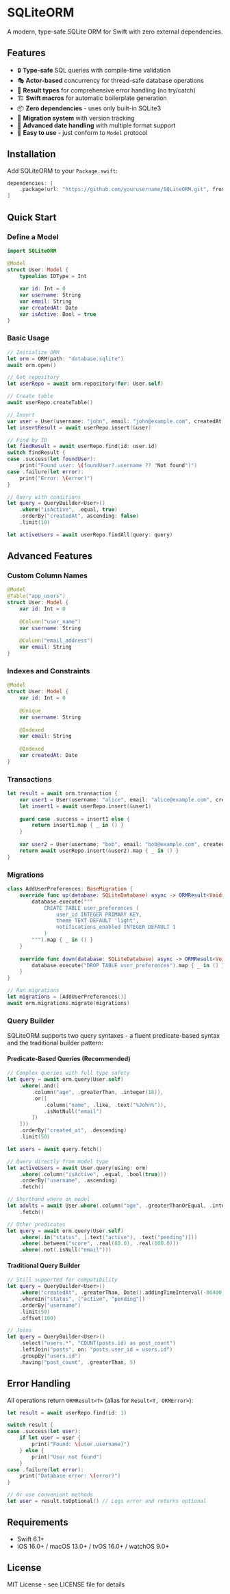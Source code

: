 # SQLiteORM

A modern, type-safe SQLite ORM for Swift with zero external dependencies.

## Features

- 🔒 **Type-safe** SQL queries with compile-time validation
- 🎭 **Actor-based** concurrency for thread-safe database operations
- 🎯 **Result types** for comprehensive error handling (no try/catch)
- 🏗️ **Swift macros** for automatic boilerplate generation
- 📦 **Zero dependencies** - uses only built-in SQLite3
- 🔄 **Migration system** with version tracking
- 📅 **Advanced date handling** with multiple format support
- 🚀 **Easy to use** - just conform to `Model` protocol

## Installation

Add SQLiteORM to your `Package.swift`:

```swift
dependencies: [
    .package(url: "https://github.com/yourusername/SQLiteORM.git", from: "1.0.0")
]
```

## Quick Start

### Define a Model

```swift
import SQLiteORM

@Model
struct User: Model {
    typealias IDType = Int
    
    var id: Int = 0
    var username: String
    var email: String
    var createdAt: Date
    var isActive: Bool = true
}
```

### Basic Usage

```swift
// Initialize ORM
let orm = ORM(path: "database.sqlite")
await orm.open()

// Get repository
let userRepo = await orm.repository(for: User.self)

// Create table
await userRepo.createTable()

// Insert
var user = User(username: "john", email: "john@example.com", createdAt: Date())
let insertResult = await userRepo.insert(&user)

// Find by ID
let findResult = await userRepo.find(id: user.id)
switch findResult {
case .success(let foundUser):
    print("Found user: \(foundUser?.username ?? "Not found")")
case .failure(let error):
    print("Error: \(error)")
}

// Query with conditions
let query = QueryBuilder<User>()
    .where("isActive", .equal, true)
    .orderBy("createdAt", ascending: false)
    .limit(10)

let activeUsers = await userRepo.findAll(query: query)
```

## Advanced Features

### Custom Column Names

```swift
@Model
@Table("app_users")
struct User: Model {
    var id: Int = 0
    
    @Column("user_name")
    var username: String
    
    @Column("email_address")
    var email: String
}
```

### Indexes and Constraints

```swift
@Model
struct User: Model {
    var id: Int = 0
    
    @Unique
    var username: String
    
    @Indexed
    var email: String
    
    @Indexed
    var createdAt: Date
}
```

### Transactions

```swift
let result = await orm.transaction {
    var user1 = User(username: "alice", email: "alice@example.com", createdAt: Date())
    let insert1 = await userRepo.insert(&user1)
    
    guard case .success = insert1 else {
        return insert1.map { _ in () }
    }
    
    var user2 = User(username: "bob", email: "bob@example.com", createdAt: Date())
    return await userRepo.insert(&user2).map { _ in () }
}
```

### Migrations

```swift
class AddUserPreferences: BaseMigration {
    override func up(database: SQLiteDatabase) async -> ORMResult<Void> {
        database.execute("""
            CREATE TABLE user_preferences (
                user_id INTEGER PRIMARY KEY,
                theme TEXT DEFAULT 'light',
                notifications_enabled INTEGER DEFAULT 1
            )
        """).map { _ in () }
    }
    
    override func down(database: SQLiteDatabase) async -> ORMResult<Void> {
        database.execute("DROP TABLE user_preferences").map { _ in () }
    }
}

// Run migrations
let migrations = [AddUserPreferences()]
await orm.migrations.migrate(migrations)
```

### Query Builder

SQLiteORM supports two query syntaxes - a fluent predicate-based syntax and the traditional builder pattern:

#### Predicate-Based Queries (Recommended)

```swift
// Complex queries with full type safety
let query = await orm.query(User.self)
    .where(.and([
        .column("age", .greaterThan, .integer(18)),
        .or([
            .column("name", .like, .text("%John%")),
            .isNotNull("email")
        ])
    ]))
    .orderBy("created_at", .descending)
    .limit(50)

let users = await query.fetch()

// Query directly from model type
let activeUsers = await User.query(using: orm)
    .where(.column("isActive", .equal, .bool(true)))
    .orderBy("username", .ascending)
    .fetch()

// Shorthand where on model
let adults = await User.where(.column("age", .greaterThanOrEqual, .integer(18)), using: orm)
    .fetch()

// Other predicates
let query = await orm.query(User.self)
    .where(.in("status", [.text("active"), .text("pending")]))
    .where(.between("score", .real(80.0), .real(100.0)))
    .where(.not(.isNull("email")))
```

#### Traditional Query Builder

```swift
// Still supported for compatibility
let query = QueryBuilder<User>()
    .where("createdAt", .greaterThan, Date().addingTimeInterval(-86400))
    .whereIn("status", ["active", "pending"])
    .orderBy("username")
    .limit(50)
    .offset(100)

// Joins
let query = QueryBuilder<User>()
    .select("users.*", "COUNT(posts.id) as post_count")
    .leftJoin("posts", on: "posts.user_id = users.id")
    .groupBy("users.id")
    .having("post_count", .greaterThan, 5)
```

## Error Handling

All operations return `ORMResult<T>` (alias for `Result<T, ORMError>`):

```swift
let result = await userRepo.find(id: 1)

switch result {
case .success(let user):
    if let user = user {
        print("Found: \(user.username)")
    } else {
        print("User not found")
    }
case .failure(let error):
    print("Database error: \(error)")
}

// Or use convenient methods
let user = result.toOptional() // Logs error and returns optional
```

## Requirements

- Swift 6.1+
- iOS 16.0+ / macOS 13.0+ / tvOS 16.0+ / watchOS 9.0+

## License

MIT License - see LICENSE file for details